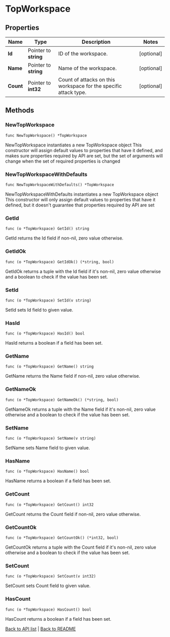 # TopWorkspace

## Properties

Name | Type | Description | Notes
------------ | ------------- | ------------- | -------------
**Id** | Pointer to **string** | ID of the workspace. | [optional] 
**Name** | Pointer to **string** | Name of the workspace. | [optional] 
**Count** | Pointer to **int32** | Count of attacks on this workspace for the specific attack type. | [optional] 

## Methods

### NewTopWorkspace

`func NewTopWorkspace() *TopWorkspace`

NewTopWorkspace instantiates a new TopWorkspace object
This constructor will assign default values to properties that have it defined,
and makes sure properties required by API are set, but the set of arguments
will change when the set of required properties is changed

### NewTopWorkspaceWithDefaults

`func NewTopWorkspaceWithDefaults() *TopWorkspace`

NewTopWorkspaceWithDefaults instantiates a new TopWorkspace object
This constructor will only assign default values to properties that have it defined,
but it doesn't guarantee that properties required by API are set

### GetId

`func (o *TopWorkspace) GetId() string`

GetId returns the Id field if non-nil, zero value otherwise.

### GetIdOk

`func (o *TopWorkspace) GetIdOk() (*string, bool)`

GetIdOk returns a tuple with the Id field if it's non-nil, zero value otherwise
and a boolean to check if the value has been set.

### SetId

`func (o *TopWorkspace) SetId(v string)`

SetId sets Id field to given value.

### HasId

`func (o *TopWorkspace) HasId() bool`

HasId returns a boolean if a field has been set.

### GetName

`func (o *TopWorkspace) GetName() string`

GetName returns the Name field if non-nil, zero value otherwise.

### GetNameOk

`func (o *TopWorkspace) GetNameOk() (*string, bool)`

GetNameOk returns a tuple with the Name field if it's non-nil, zero value otherwise
and a boolean to check if the value has been set.

### SetName

`func (o *TopWorkspace) SetName(v string)`

SetName sets Name field to given value.

### HasName

`func (o *TopWorkspace) HasName() bool`

HasName returns a boolean if a field has been set.

### GetCount

`func (o *TopWorkspace) GetCount() int32`

GetCount returns the Count field if non-nil, zero value otherwise.

### GetCountOk

`func (o *TopWorkspace) GetCountOk() (*int32, bool)`

GetCountOk returns a tuple with the Count field if it's non-nil, zero value otherwise
and a boolean to check if the value has been set.

### SetCount

`func (o *TopWorkspace) SetCount(v int32)`

SetCount sets Count field to given value.

### HasCount

`func (o *TopWorkspace) HasCount() bool`

HasCount returns a boolean if a field has been set.


[Back to API list](../README.md#documentation-for-api-endpoints) | [Back to README](../README.md)


